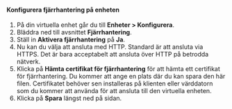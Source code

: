 
#### <a name="to-configure-remote-management-on-the-device"></a>Konfigurera fjärrhantering på enheten
1. På din virtuella enhet går du till **Enheter > Konfigurera**.
2. Bläddra ned till avsnittet **Fjärrhantering**.
3. Ställ in **Aktivera fjärrhantering** på **Ja**.
4. Nu kan du välja att ansluta med HTTP. Standard är att ansluta via HTTPS. Det är bara acceptabelt att ansluta över HTTP på betrodda nätverk.
5. Klicka på **Hämta certifikat för fjärrhantering** för att hämta ett certifikat för fjärrhantering. Du kommer att ange en plats där du kan spara den här filen. Certifikatet behöver sen installeras på klienten eller värddatorn som du kommer att använda för att ansluta till den virtuella enheten.
6. Klicka på **Spara** längst ned på sidan.



<!--HONumber=Jan17_HO1-->


